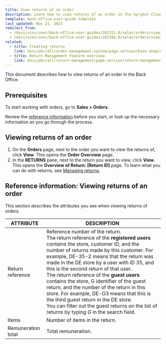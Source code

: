 ```yaml
---
title: View returns of an order
description: Learn how to view returns of an order in the Spryker Cloud Commerce OS Back Office
template: back-office-user-guide-template
last_updated: Nov 21, 2023
redirect_from:
  - /docs/scos/user/back-office-user-guides/202311.0/sales/orders/viewing-returns-of-an-order.html
  - /docs/scos/user/back-office-user-guides/202204.0/sales/orders/viewing-returns-of-an-order.html
related:
  - title: Creating returns
    link: docs/pbc/all/order-management-system/page.version/base-shop/manage-in-the-back-office/orders/create-returns.html
  - title: Return Management feature overview
    link: docs/pbc/all/return-management/page.version/return-management.html
---
```


This document describes how to view returns of an order in the Back Office.

## Prerequisites

To start working with orders, go to **Sales&nbsp;<span aria-label="and then">></span> Orders**.

Review the [reference information](#reference-information-viewing-returns-of-an-order) before you start, or look up the necessary information as you go through the process.

## Viewing returns of an order

1. On the **Orders** page, next to the order you want to view the returns of, click **View**.
    This opens the **Order Overview** page.
2. In the **RETURNS** pane, next to the return you want to view, click **View**.
    This opens the **Overview of Return: [Return ID]** page. To learn what you can do with returns, see [Managing returns](/docs/pbc/all/return-management/{{page.version}}/base-shop/manage-in-the-back-office/manage-returns.html).

## Reference information: Viewing returns of an order

This section describes the attributes you see when viewing returns of orders.

| ATTRIBUTE | DESCRIPTION |
| --- | --- |
| Return reference | Reference number of the return.  <br>The return reference of the **registered users** contains the store, customer ID, and the number of returns made by this customer. For example, DE-35-2 means that the return was made in the DE store by a user with ID 35, and this is the second return of that user.<br>The return reference of the **guest users** contains the store, G identifier of the guest return, and the number of the return in this store. For example, DE-G3 means that this is the third guest return in the DE store. <section contenteditable="false" class="errorBox"><div class="content">You can filter out the guest returns on the list of returns by typing *G* in the search field.</div></section> |
| Items | Number of items in the return. |
| Remuneration total | Total remuneration. |
